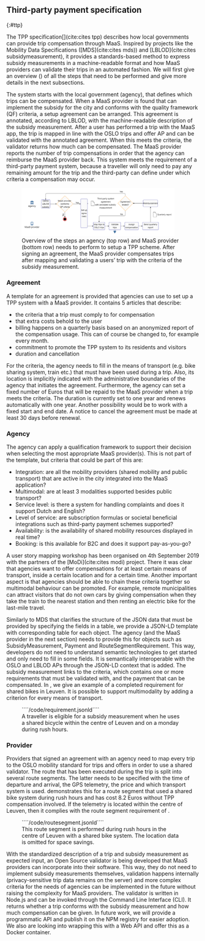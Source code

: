 ## Third-party payment specification
{:#ttp}

The TPP specification[](cite:cites tpp) describes how local governments can provide trip compensation through MaaS. Inspired by projects like the Mobility Data Specifications ([MDS](cite:cites mds)) and [LBLOD](cite:cites subsidymeasurement), it provides a standards-based method to express subsidy measurements in a machine-readable format and how MaaS providers can validate their trips in an automated fashion. We will first give an overview ([](#ttpdiagram)) of all the steps that need to be performed and give more details in the next subsections. 

The system starts with the local government (agency), that defines which trips can be compensated. When a MaaS provider is found that can implement the subsidy for the city and conforms with the quality framework (QF) criteria, a setup agreement can be arranged. This agreement is annotated, according to LBLOD, with the machine-readable description of the subsidy measurement. After a user has performed a trip with the MaaS app, the trip is mapped in line with the OSLO trips and offer AP and can be validated with the annotated agreement. When this meets the criteria, the validator returns how much can be compensated. The MaaS provider reports the number of trip compensations in order that the agency can reimburse the MaaS provider back. This system meets the requirement of a third-party payment system, because a traveller will only need to pay any remaining amount for the trip and the third-party can define under which criteria a compensation may occur.

<figure id="ttpdiagram" style="display:flex; flex-wrap:wrap">
<center>
<img src="img/tppdiagram.png" width="399px" style="min-width: 50%; flex:1; border: none; box-shadow: none;">
</center>
<figcaption markdown="block">
Overview of the steps an agency (top row) and MaaS provider (bottom row) needs to perform to setup a TPP scheme. After signing an agreement, the MaaS provider compensates trips after mapping and validating a users’ trip with the criteria of the subsidy measurement.
</figcaption>
</figure>

### Agreement

A template for an agreement is provided that agencies can use to set up a TPP system with a MaaS provider. It contains 5 articles that describe:

- the criteria that a trip must comply to for compensation
- that extra costs behold to the user
- billing happens on a quarterly basis based on an anonymized report of the compensation usage. This can of course be changed to, for example every month.
- commitment to promote the TPP system to its residents and visitors
- duration and cancellation

For the criteria, the agency needs to fill in the means of transport (e.g. bike sharing system, train etc.) that must have been used during a trip. Also, its location is implicitly indicated with the administrative boundaries of the agency that initiates the agreement. Furthermore, the agency can set a fixed number of Euros that will be repaid to the MaaS provider when a trip meets the criteria. The duration is currently set to one year and renews automatically with one year. Another possibility would be to work with a fixed start and end date. A notice to cancel the agreement must be made at least 30 days before renewal.

### Agency

The agency can apply a qualification framework to support their decision when selecting the most appropriate MaaS provider(s). This is not part of the template, but criteria that could be part of this are:

- Integration: are all the mobility providers (shared mobility and public transport) that are active in the city integrated into the MaaS application?
- Multimodal: are at least 3 modalities supported besides public transport? 
- Service level: is there a system for handling complaints and does it support Dutch and English?
- Level of service: are subscription formulas or societal beneficial integrations such as third-party payment schemes supported? 
- Availability: is the availability of shared mobility resources displayed in real time?
- Booking: is this available for B2C and does it support pay-as-you-go?

A user story mapping workshop has been organised on 4th September 2019 with the partners of the [MoDi](cite:cites modi) project. There it was clear that agencies want to offer compensations for at least certain means of transport, inside a certain location and for a certain time. Another important aspect is that agencies should be able to chain these criteria together so multimodal behaviour can be promoted. For example, remote municipalities can attract visitors that do not own cars by giving compensation when they take the train to the nearest station and then renting an electric bike for the last-mile travel.

Similarly to MDS that clarifies the structure of the JSON data that must be provided by specifying the fields in a table, we provide a JSON-LD template with corresponding table for each object. The agency (and the MaaS provider in the next section) needs to provide this for objects such as SubsidyMeasurement, Payment and RouteSegmentRequirement. This way, developers do not need to understand semantic technologies to get started and only need to fill in some fields. It is semantically interoperable with the OSLO and LBLOD APs through the JSON-LD context that is added. The subsidy measurement links to the criteria, which contains one or more requirements that must be validated with, and the payment that can be compensated. In [](#requirement), we give an example of a completed requirement for shared bikes in Leuven. It is possible to support multimodality by adding a criterion for every means of transport.

<figure id="requirement" class="figure">
 ````/code/requirement.jsonld````
<figcaption markdown="block">
A traveller is eligible for a subsidy measurement when he uses a shared bicycle within the centre of Leuven and on a monday during rush hours.
</figcaption>
</figure>

### Provider

Providers that signed an agreement with an agency need to map every trip to the OSLO mobility standard for trips and offers in order to use a shared validator. The route that has been executed during the trip is split into several route segments. The latter needs to be specified with the time of departure and arrival, the GPS telemetry, the price and which transport system is used. [](#routesegment) demonstrates this for a route segment that used a shared bike system during rush hours and has cost 8.2 Euros without TPP compensation involved. If the telemetry is located within the centre of Leuven, then it complies with the route segment requirement of [](#requirement).

<figure id="routesegment" class="figure">
 ````/code/routesegment.jsonld````
<figcaption markdown="block">
This route segment is performed during rush hours in the centre of Leuven with a shared bike system. The location data is omitted for space savings.
</figcaption>
</figure>

With the standardized description of a trip and subsidy measurement as expected input, an Open Source validator is being developed that MaaS providers can incorporate into their software. This way, they do not need to implement subsidy measurements themselves, validation happens internally (privacy-sensitive trip data remains on the server) and more complex criteria for the needs of agencies can be implemented in the future without raising the complexity for MaaS providers. The validator is written in Node.js and can be invoked through the Command Line Interface (CLI). It returns whether a trip conforms with the subsidy measurement and how much compensation can be given. In future work, we will provide a programmatic API and publish it on the NPM registry for easier adoption. We also are looking into wrapping this with a Web API and offer this as a Docker container.

